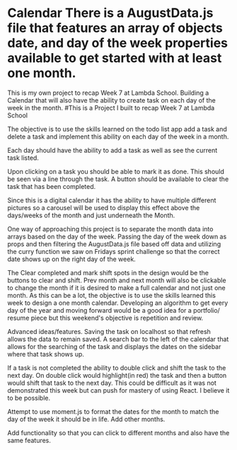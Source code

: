 # Calendar   There is a AugustData.js file that features an array of objects date, and day of the week properties available to get started with at least one month. 
This is my own project to recap Week 7 at Lambda School. Building a Calendar that will also have the ability to create task on each day of the week in the month. 
#This is a Project I built to recap Week 7 at Lambda School

The objective is to use the skills learned on the todo list app add a task and delete a task and implement this ability on each day of the week in a month.

Each day should have the ability to add a task as well as see the current task listed.

Upon clicking on a task you should be able to mark it as done. This should be seen via a line through the task. A button should be available to clear the task that has been completed.

Since this is a digital calendar it has the ability to have multiple different pictures so a carousel will be used to display this effect above the days/weeks of the month and just underneath the Month.


One way of approaching this project is to separate the month data into arrays based on the day of the week. Passing the day of the week down as props and then filtering the AugustData.js file based off data and utilizing the curry function we saw on Fridays sprint challenge so that the correct date shows up on the right day of the week. 

The Clear completed and mark shift spots in the design would be the buttons to clear and shift.  Prev month and next month will also be clickable to change the month if it is desired to make a full calendar and not just one month. As this can be a lot, the objective is to use the skills learned this week to design a one month calendar. Developing an algorithm to get every day of the year and moving forward would be a good idea for a portfolio/ resume piece but this weekend's objective is repetition and review. 


Advanced ideas/features.
Saving the task on localhost so that refresh allows the data to remain saved. A search bar to the left of the calendar that allows for the searching of the task and displays the dates on the sidebar where that task shows up.

If a task is not completed the ability to double click and shift the task to the next day. On double click would highlight(in red) the task and then a button would shift that task to the next day. This could be difficult as it was not demonstrated this week but can push for mastery of using React. I believe it to be possible.

Attempt to use moment.js to format the dates for the month to match the day of the week it should be in life. Add other months.

Add functionality so that you can click to different months and also have the same features.
